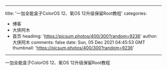 
---
title: '一加全能盒子ColorOS 12、氧OS 12升级保留Root教程'
categories: 
 - 博客
 - 大侠阿木
 - 首页
headimg: 'https://picsum.photos/400/300?random=9236'
author: 大侠阿木
comments: false
date: Sun, 05 Dec 2021 04:45:53 GMT
thumbnail: 'https://picsum.photos/400/300?random=9236'
---

<div>   
一加全能盒子ColorOS 12、氧OS 12升级保留Root教程  
</div>
            
